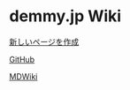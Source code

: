 # demmy.jp Wiki

[新しいページを作成](https://github.com/demmys/demmys.github.io/new/master)

[GitHub](https://github.com/demmys/demmys.github.io)

[MDWiki](http://dynalon.github.io/mdwiki/)
